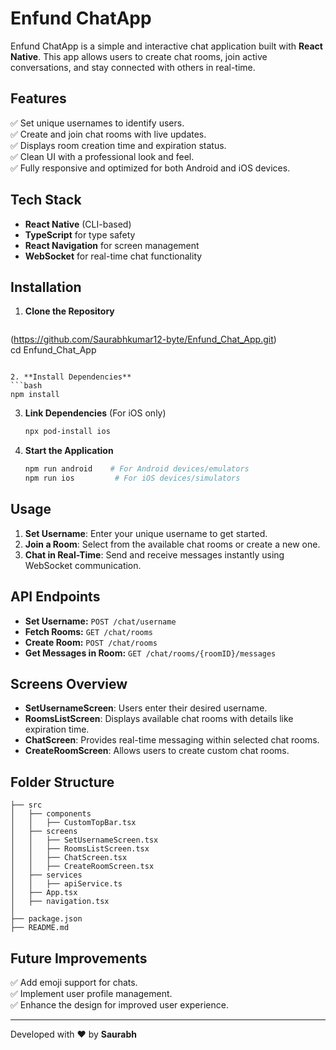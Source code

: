 # Enfund ChatApp

Enfund ChatApp is a simple and interactive chat application built with **React Native**. This app allows users to create chat rooms, join active conversations, and stay connected with others in real-time.

## Features

✅ Set unique usernames to identify users.  
✅ Create and join chat rooms with live updates.  
✅ Displays room creation time and expiration status.  
✅ Clean UI with a professional look and feel.  
✅ Fully responsive and optimized for both Android and iOS devices.  

## Tech Stack

- **React Native** (CLI-based)  
- **TypeScript** for type safety  
- **React Navigation** for screen management  
- **WebSocket** for real-time chat functionality  

## Installation

1. **Clone the Repository**
   ```bash
(https://github.com/Saurabhkumar12-byte/Enfund_Chat_App.git)   
cd Enfund_Chat_App
   ```

2. **Install Dependencies**
   ```bash
   npm install
   ```

3. **Link Dependencies** (For iOS only)
   ```bash
   npx pod-install ios
   ```

4. **Start the Application**
   ```bash
   npm run android    # For Android devices/emulators
   npm run ios         # For iOS devices/simulators
   ```

## Usage

1. **Set Username**: Enter your unique username to get started.
2. **Join a Room**: Select from the available chat rooms or create a new one.
3. **Chat in Real-Time**: Send and receive messages instantly using WebSocket communication.

## API Endpoints

- **Set Username:** `POST /chat/username`
- **Fetch Rooms:** `GET /chat/rooms`
- **Create Room:** `POST /chat/rooms`
- **Get Messages in Room:** `GET /chat/rooms/{roomID}/messages`

## Screens Overview

- **SetUsernameScreen**: Users enter their desired username.  
- **RoomsListScreen**: Displays available chat rooms with details like expiration time.  
- **ChatScreen**: Provides real-time messaging within selected chat rooms.  
- **CreateRoomScreen**: Allows users to create custom chat rooms.  

## Folder Structure
```
├── src
│   ├── components
│   │   ├── CustomTopBar.tsx
│   ├── screens
│   │   ├── SetUsernameScreen.tsx
│   │   ├── RoomsListScreen.tsx
│   │   ├── ChatScreen.tsx
│   │   ├── CreateRoomScreen.tsx
│   ├── services
│   │   ├── apiService.ts
│   ├── App.tsx
│   ├── navigation.tsx
│
├── package.json
├── README.md
```

## Future Improvements

✅ Add emoji support for chats.  
✅ Implement user profile management.  
✅ Enhance the design for improved user experience.  

---
Developed with ❤️ by **Saurabh**

